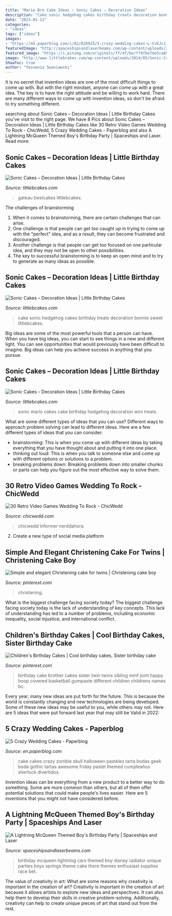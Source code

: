 ```yaml
---
title: "Mario Bro Cake Ideas ~ Sonic Cakes – Decoration Ideas"
description: "Cake sonic hedgehog cakes birthday treats decoration bonnie sweet littlebcakes"
date: "2023-01-13"
categories:
- "ideas"
tags: ["ideas"]
images:
- "https://m5.paperblog.com/i/82/826925/5-crazy-wedding-cakes-L-CvkJc1.jpeg"
featuredImage: "http://spaceshipsandlaserbeams.com/wp-content/uploads/2015/09/unique-lightning-mcqueen-radiator-springs-birthday-party-ideas.jpg"
featured_image: "https://i.pinimg.com/originals/ff/4f/be/ff4fbe7ee5ca8544134929295bcabd07.jpg"
image: "http://www.littlebcakes.com/wp-content/uploads/2014/05/Sonic-Cake.jpg"
ShowToc: true
author: "Yessenia Swaniawski"
---
```



It is no secret that invention ideas are one of the most difficult things to come up with. But with the right mindset, anyone can come up with a great idea. The key is to have the right attitude and be willing to work hard. There are many different ways to come up with invention ideas, so don't be afraid to try something different.

	

		
searching about Sonic Cakes – Decoration Ideas | Little Birthday Cakes you've visit to the right page. We have 8 Pics about Sonic Cakes – Decoration Ideas | Little Birthday Cakes like 30 Retro Video Games Wedding To Rock - ChicWedd, 5 Crazy Wedding Cakes - Paperblog and also A Lightning McQueen Themed Boy&#039;s Birthday Party | Spaceships and Laser. Read more:
		
    
## Sonic Cakes – Decoration Ideas | Little Birthday Cakes

<img loading=lazy src="https://www.littlebcakes.com/wp-content/uploads/2014/05/Sonic-Birthday-Cakes-1024x768.jpg" onerror="this.onerror=null;this.src='https://tse1.mm.bing.net/th?id=OIP.Kd8TpZmgYFFhYkTHHVGRaQHaFj&amp;pid=15.1';" alt="Sonic Cakes – Decoration Ideas | Little Birthday Cakes">

_Source: littlebcakes.com_

>gateau bestcakes littlebcakes. 

	

The challenges of brainstorming
1. When it comes to brainstorming, there are certain challenges that can arise.
2. One challenge is that people can get too caught up in trying to come up with the "perfect" idea, and as a result, they can become frustrated and discouraged.
3. Another challenge is that people can get too focused on one particular idea, and they may not be open to other possibilities.
4. The key to successful brainstorming is to keep an open mind and to try to generate as many ideas as possible.

    
## Sonic Cakes – Decoration Ideas | Little Birthday Cakes

<img loading=lazy src="http://www.littlebcakes.com/wp-content/uploads/2014/05/Sonic-Cake.jpg" onerror="this.onerror=null;this.src='https://tse4.mm.bing.net/th?id=OIP.9rgQ_7uMCzavfozHtH7aTQHaFj&amp;pid=15.1';" alt="Sonic Cakes – Decoration Ideas | Little Birthday Cakes">

_Source: littlebcakes.com_

>cake sonic hedgehog cakes birthday treats decoration bonnie sweet littlebcakes. 

	

Big ideas are some of the most powerful tools that a person can have. When you have big ideas, you can start to see things in a new and different light. You can see opportunities that would previously have been difficult to imagine. Big ideas can help you achieve success in anything that you pursue.

    
## Sonic Cakes – Decoration Ideas | Little Birthday Cakes

<img loading=lazy src="http://www.littlebcakes.com/wp-content/uploads/2014/05/Mario-and-Sonic-Cakes.jpg" onerror="this.onerror=null;this.src='https://tse2.mm.bing.net/th?id=OIP.DMUwrii4HWtzEtbVa9nPYwHaHo&amp;pid=15.1';" alt="Sonic Cakes – Decoration Ideas | Little Birthday Cakes">

_Source: littlebcakes.com_

>sonic mario cakes cake birthday hedgehog decoration wini treats. 

	

What are some different types of ideas that you can use?
Different ways to approach problem solving can lead to different ideas. Here are a few different types of ideas that you can consider: 
- brainstorming: This is when you come up with different ideas by taking everything that you have thought about and putting it into one place. 
- thinking out loud: This is when you talk to someone else and come up with different options or solutions to a problem. 
- breaking problems down: Breaking problems down into smaller chunks or parts can help you figure out the most effective way to solve them.

    
## 30 Retro Video Games Wedding To Rock - ChicWedd

<img loading=lazy src="https://chicwedd.com/wp-content/uploads/2020/07/Retro-Video-Games-Wedding-Theme-ideas-1172192385726159862.jpg" onerror="this.onerror=null;this.src='https://tse4.mm.bing.net/th?id=OIP.NOIszVjVS4I721nu_dV8vgHaNI&amp;pid=15.1';" alt="30 Retro Video Games Wedding To Rock - ChicWedd">

_Source: chicwedd.com_

>chicwedd informer nerddahora. 

	

2. Create a new type of social media platform

    
## Simple And Elegant Christening Cake For Twins | Christening Cake Boy

<img loading=lazy src="https://i.pinimg.com/736x/86/7b/dc/867bdcc195ca59869211afb0eb6626d7.jpg" onerror="this.onerror=null;this.src='https://tse1.mm.bing.net/th?id=OIP.orwqKj-8uG88KLc9erFWAgHaKy&amp;pid=15.1';" alt="Simple and elegant Christening cake for twins | Christening cake boy">

_Source: pinterest.com_

>christening. 

	

What is the biggest challenge facing society today?
The biggest challenge facing society today is the lack of understanding of key concepts. This lack of understanding has led to a number of problems, including economic inequality, social injustice, and international conflict.

    
## Children&#039;s Birthday Cakes | Cool Birthday Cakes, Sister Birthday Cake

<img loading=lazy src="https://i.pinimg.com/originals/ff/4f/be/ff4fbe7ee5ca8544134929295bcabd07.jpg" onerror="this.onerror=null;this.src='https://tse4.mm.bing.net/th?id=OIP.lxKkpr4tjS6IhoGFTJJ1UwHaJ4&amp;pid=15.1';" alt="Children&#039;s Birthday Cakes | Cool birthday cakes, Sister birthday cake">

_Source: pinterest.com_

>birthday cake brother cakes sister twin twins sibling mmf joint happy hoop covered basketball gumpaste different children childrens names bc. 

	

Every year, many new ideas are put forth for the future. This is because the world is constantly changing and new technologies are being developed. Some of these new ideas may be useful to you, while others may not. Here are 5 ideas that were put forward last year that may still be Valid in 2022: 

    
## 5 Crazy Wedding Cakes - Paperblog

<img loading=lazy src="https://m5.paperblog.com/i/82/826925/5-crazy-wedding-cakes-L-CvkJc1.jpeg" onerror="this.onerror=null;this.src='https://tse3.mm.bing.net/th?id=OIP.bg1IIiyGaCOia0JoMjoQ4wAAAA&amp;pid=15.1';" alt="5 Crazy Wedding Cakes - Paperblog">

_Source: en.paperblog.com_

>cake cakes crazy zombie skull halloween pasteles tarta bodas geek boda gothic tartas awesome friday pastel themed cumpleaños sherlock divertidos. 

	

Invention ideas can be everything from a new product to a better way to do something. Some are more common than others, but all of them offer potential solutions that could make people's lives easier. Here are 5 inventions that you might not have considered before.

    
## A Lightning McQueen Themed Boy&#039;s Birthday Party | Spaceships And Laser

<img loading=lazy src="http://spaceshipsandlaserbeams.com/wp-content/uploads/2015/09/unique-lightning-mcqueen-radiator-springs-birthday-party-ideas.jpg" onerror="this.onerror=null;this.src='https://tse1.mm.bing.net/th?id=OIP.7Thd9q1CNaM1SgE5Cz_QsQHaLH&amp;pid=15.1';" alt="A Lightning McQueen Themed Boy&#039;s Birthday Party | Spaceships and Laser">

_Source: spaceshipsandlaserbeams.com_

>birthday mcqueen lightning cars themed boy disney radiator unique parties boys springs theme cake there themes enthusiast supplies race bet. 

	

The value of creativity in art: What are some reasons why creativity is important in the creation of art?
Creativity is important in the creation of art because it allows artists to explore new ideas and perspectives. It can also help them to develop their skills in creative problem-solving. Additionally, creativity can help to create unique pieces of art that stand out from the rest.


